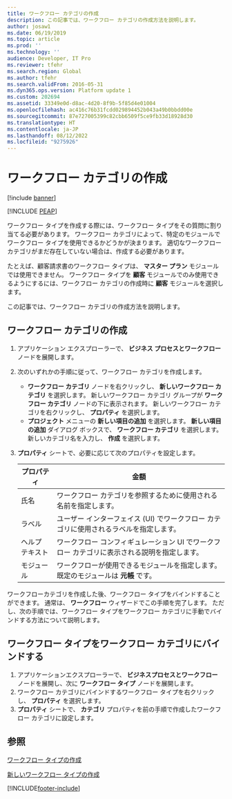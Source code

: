 ```yaml
---
title: ワークフロー カテゴリの作成
description: この記事では、ワークフロー カテゴリの作成方法を説明します。
author: josaw1
ms.date: 06/19/2019
ms.topic: article
ms.prod: ''
ms.technology: ''
audience: Developer, IT Pro
ms.reviewer: tfehr
ms.search.region: Global
ms.author: tfehr
ms.search.validFrom: 2016-05-31
ms.dyn365.ops.version: Platform update 1
ms.custom: 202694
ms.assetid: 33349e0d-d8ac-4d20-8f9b-5f85d4e01004
ms.openlocfilehash: ac416c76b31fcdd029894452b043a49b0bbdd00e
ms.sourcegitcommit: 87e727005399c82cbb6509f5ce9fb33d18928d30
ms.translationtype: HT
ms.contentlocale: ja-JP
ms.lasthandoff: 08/12/2022
ms.locfileid: "9275926"
---
```

# <a name="create-a-workflow-category"></a>ワークフロー カテゴリの作成

[!include [banner](../includes/banner.md)]


[!INCLUDE [PEAP](../../../includes/peap-1.md)]

ワークフロー タイプを作成する際には、ワークフロー タイプをその質問に割り当てる必要があります。 ワークフロー カテゴリによって、特定のモジュールでワークフロー タイプを使用できるかどうかが決まります。 適切なワークフロー カテゴリがまだ存在していない場合は、作成する必要があります。

たとえば、顧客請求書のワークフロー タイプは、 **マスター プラン** モジュールでは使用できません。 ワークフロー タイプを **顧客** モジュールでのみ使用できるようにするには、ワークフロー カテゴリの作成時に **顧客** モジュールを選択します。

この記事では、ワークフロー カテゴリの作成方法を説明します。

## <a name="create-a-workflow-category"></a>ワークフロー カテゴリの作成

1. アプリケーション エクスプローラーで、 **ビジネス プロセスとワークフロー** ノードを展開します。
2. 次のいずれかの手順に従って、ワークフロー カテゴリを作成します。

    + **ワークフロー カテゴリ** ノードを右クリックし、 **新しいワークフロー カテゴリ** を選択します。 新しいワークフロー カテゴリ グループが **ワークフロー カテゴリ** ノードの下に表示されます。 新しいワークフロー カテゴリを右クリックし、 **プロパティ** を選択します。
    + **プロジェクト** メニューの **新しい項目の追加** を選択します。 **新しい項目の追加** ダイアログ ボックスで、 **ワークフロー カテゴリ** を選択します。 新しいカテゴリ名を入力し、 **作成** を選択します。

3. **プロパティ** シートで、必要に応じて次のプロパティを設定します。

    | プロパティ | 金額 |
    |---|---|
    | 氏名 | ワークフロー カテゴリを参照するために使用される名前を指定します。 |
    | ラベル | ユーザー インターフェイス (UI) でワークフロー カテゴリに使用されるラベルを指定します。 |
    | ヘルプ テキスト | ワークフロー コンフィギュレーション UI でワークフロー カテゴリに表示される説明を指定します。 |
    | モジュール | ワークフローが使用できるモジュールを指定します。 既定のモジュールは **元帳** です。 |

ワークフローカテゴリを作成した後、ワークフロー タイプをバインドすることができます。 通常は、 **ワークフロー** ウィザードでこの手順を完了します。 ただし、次の手順では、ワークフロー タイプをワークフロー カテゴリに手動でバインドする方法について説明します。

## <a name="bind-a-workflow-type-to-a-workflow-category"></a>ワークフロー タイプをワークフロー カテゴリにバインドする

1. アプリケーションエクスプローラーで、 **ビジネスプロセスとワークフロー** ノードを展開し、次に **ワークフロー タイプ** ノードを展開します。
2. ワークフロー カテゴリにバインドするワークフロー タイプを右クリックし、 **プロパティ** を選択します。
3. **プロパティ** シートで、 **カテゴリ** プロパティを前の手順で作成したワークフロー カテゴリに設定します。

## <a name="see-also"></a>参照

[ワークフロー タイプの作成](workflow-type-create.md)

[新しいワークフロー タイプの作成](workflow-type-create-new.md)


[!INCLUDE[footer-include](../../../includes/footer-banner.md)]

